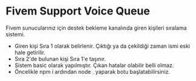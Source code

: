 # Fivem Support Voice Queue
Fivem sunucularınız için destek bekleme kanalında giren kişileri sıralama sistemi. 

- Giren kişi Sıra 1 olarak belirlenir. Çıktığı ya da çekildiği zaman ismi eski hale getirilir.
- Sıra 2'de bulunan kişi Sıra 1'e taşınır.
- Sistem basic olarak yapılmıştır. Çıkan hatalar olabilir belli olmaz.
- Öncelikle npm i ardından node . yaparak botu başlatabilirsiniz. 

